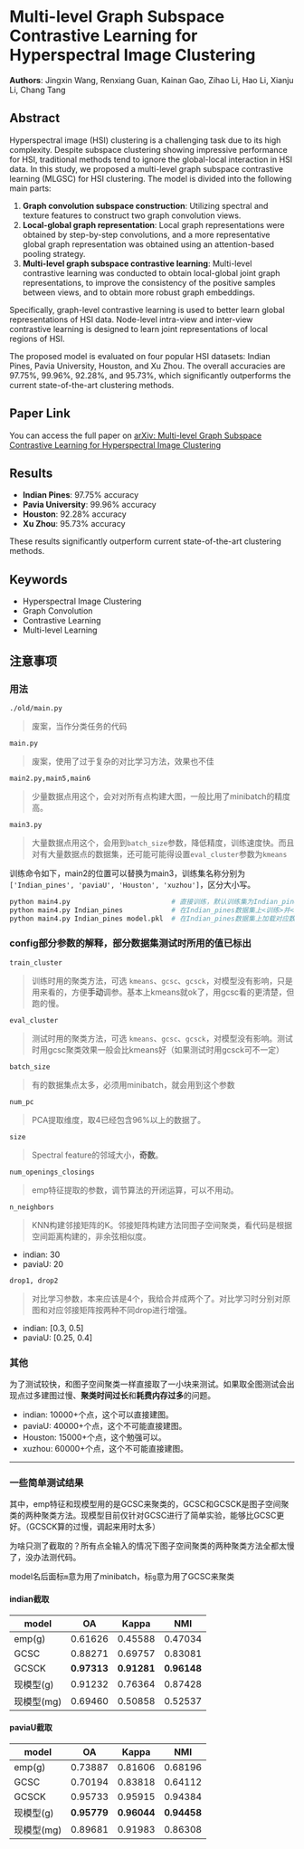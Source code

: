 # Multi-level Graph Subspace Contrastive Learning for Hyperspectral Image Clustering

**Authors**: Jingxin Wang, Renxiang Guan, Kainan Gao, Zihao Li, Hao Li, Xianju Li, Chang Tang

## Abstract
Hyperspectral image (HSI) clustering is a challenging task due to its high complexity. Despite subspace clustering showing impressive performance for HSI, traditional methods tend to ignore the global-local interaction in HSI data. In this study, we proposed a multi-level graph subspace contrastive learning (MLGSC) for HSI clustering. The model is divided into the following main parts:

1. **Graph convolution subspace construction**: Utilizing spectral and texture features to construct two graph convolution views.
2. **Local-global graph representation**: Local graph representations were obtained by step-by-step convolutions, and a more representative global graph representation was obtained using an attention-based pooling strategy.
3. **Multi-level graph subspace contrastive learning**: Multi-level contrastive learning was conducted to obtain local-global joint graph representations, to improve the consistency of the positive samples between views, and to obtain more robust graph embeddings.

Specifically, graph-level contrastive learning is used to better learn global representations of HSI data. Node-level intra-view and inter-view contrastive learning is designed to learn joint representations of local regions of HSI.

The proposed model is evaluated on four popular HSI datasets: Indian Pines, Pavia University, Houston, and Xu Zhou. The overall accuracies are 97.75%, 99.96%, 92.28%, and 95.73%, which significantly outperforms the current state-of-the-art clustering methods.

## Paper Link
You can access the full paper on [arXiv: Multi-level Graph Subspace Contrastive Learning for Hyperspectral Image Clustering](https://arxiv.org/abs/2404.05211)

## Results
- **Indian Pines**: 97.75% accuracy
- **Pavia University**: 99.96% accuracy
- **Houston**: 92.28% accuracy
- **Xu Zhou**: 95.73% accuracy

These results significantly outperform current state-of-the-art clustering methods.

## Keywords
- Hyperspectral Image Clustering
- Graph Convolution
- Contrastive Learning
- Multi-level Learning
  
## 注意事项
### 用法
`./old/main.py`
> 废案，当作分类任务的代码

`main.py`
> 废案，使用了过于复杂的对比学习方法，效果也不佳

`main2.py,main5,main6`
> 少量数据点用这个，会对对所有点构建大图，一般比用了minibatch的精度高。

`main3.py`
> 大量数据点用这个，会用到`batch_size`参数，降低精度，训练速度快。而且对有大量数据点的数据集，还可能可能得设置`eval_cluster`参数为`kmeans`

训练命令如下，main2的位置可以替换为main3，训练集名称分别为`['Indian_pines', 'paviaU', 'Houston', 'xuzhou']`，区分大小写。

``` bash
python main4.py                         # 直接训练，默认训练集为Indian_pines
python main4.py Indian_pines            # 在Indian_pines数据集上<训练>并<测试>，训练过程和测试结果保存到./result/，模型保存到./save/
python main4.py Indian_pines model.pkl  # 在Indian_pines数据集上加载对应数据集已保存的模型进行<测试>，测试结果保存到./result/
```

### config部分参数的解释，部分数据集测试时所用的值已标出
`train_cluster`
> 训练时用的聚类方法，可选 `kmeans`、`gcsc`、`gcsck`，对模型没有影响，只是用来看的，方便**手动**调参。基本上kmeans就ok了，用gcsc看的更清楚，但跑的慢。

`eval_cluster`
> 测试时用的聚类方法，可选 `kmeans`、`gcsc`、`gcsck`，对模型没有影响。测试时用gcsc聚类效果一般会比kmeans好（如果测试时用gcsck可不一定）

`batch_size`
> 有的数据集点太多，必须用minibatch，就会用到这个参数

`num_pc`
> PCA提取维度，取4已经包含96%以上的数据了。

`size`
> Spectral feature的邻域大小，**奇数**。

`num_openings_closings`
> emp特征提取的参数，调节算法的开闭运算，可以不用动。

`n_neighbors`
> KNN构建邻接矩阵的K。邻接矩阵构建方法同图子空间聚类，看代码是根据空间距离构建的，非余弦相似度。
+ indian: 30
+ paviaU: 20

`drop1, drop2`
> 对比学习参数，本来应该是4个，我给合并成两个了。对比学习时分别对原图和对应邻接矩阵按两种不同drop进行增强。
+ indian: [0.3, 0.5]
+ paviaU: [0.25, 0.4]

### 其他
为了测试较快，和图子空间聚类一样直接取了一小块来测试。如果取全图测试会出现点过多建图过慢、**聚类时间过长**和**耗费内存过多**的问题。
+ indian: 10000+个点，这个可以直接建图。
+ paviaU: 40000+个点，这个不可能直接建图。
+ Houston: 15000+个点，这个勉强可以。
+ xuzhou: 60000+个点，这个不可能直接建图。

---
### 一些简单测试结果
其中，emp特征和现模型用的是GCSC来聚类的，GCSC和GCSCK是图子空间聚类的两种聚类方法。现模型目前仅针对GCSC进行了简单实验，能够比GCSC更好。（GCSCK算的过慢，调起来用时太多）

为啥只测了截取的？所有点全输入的情况下图子空间聚类的两种聚类方法全都太慢了，没办法测代码。

model名后面标`m`意为用了minibatch，标`g`意为用了GCSC来聚类

#### indian截取

| model | OA | Kappa | NMI |
| ------ | ------ | ------ | ------ |
| emp(g) | 0.61626 | 0.45588 | 0.47034 |
| GCSC | 0.88271 | 0.69757 | 0.83081 |
| GCSCK | **0.97313** | **0.91281** | **0.96148** |
| 现模型(g) | 0.91232 | 0.76364 | 0.87428 |
| 现模型(mg) | 0.69460 | 0.50858 | 0.52537 |

#### paviaU截取

| model | OA | Kappa | NMI |
| ------ | ------ | ------ | ------ |
| emp(g) | 0.73887 | 0.81606 | 0.68196 |
| GCSC | 0.70194 | 0.83818 | 0.64112 |
| GCSCK | 0.95733 | 0.95915 | 0.94384 |
| 现模型(g) | **0.95779** | **0.96044** | **0.94458** |
| 现模型(mg) | 0.89681 | 0.91983 | 0.86308 |
